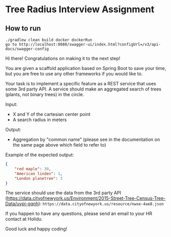 # Tree Radius Interview Assignment


## How to run

```
./gradlew clean build docker dockerRun
go to http://localhost:8080/swagger-ui/index.html?configUrl=/v3/api-docs/swagger-config
```

Hi there! Congratulations on making it to the next step!

You are given a scaffold application based on Spring Boot to save your time, but you are free to use any other
frameworks if you would like to.

Your task is to implement a specific feature as a REST service that uses some 3rd party API. A service should make an
aggregated search of trees (plants, not binary trees) in the circle.

Input:

- X and Y of the cartesian center point
- A search radius in meters

Output:

- Aggregation by "common name" (please see in the documentation on the same page above which field to refer to)

Example of the expected output:

```json
{
    "red maple": 30,
    "American linden": 1,
    "London planetree": 3
}
```

The service should use the data from the 3rd party
API (https://data.cityofnewyork.us/Environment/2015-Street-Tree-Census-Tree-Data/uvpi-gqnh): `https://data.cityofnewyork.us/resource/nwxe-4ae8.json`

If you happen to have any questions, please send an email to your HR contact at Holidu.

Good luck and happy coding!
